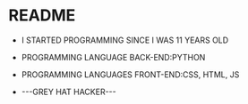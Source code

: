 # README



* I STARTED PROGRAMMING SINCE I WAS 11 YEARS OLD

* PROGRAMMING LANGUAGE BACK-END:PYTHON

* PROGRAMMING LANGUAGES FRONT-END:CSS, HTML, JS

* ---GREY HAT HACKER---

